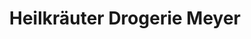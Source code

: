 ---
title: "Heilkräuter Drogerie Meyer"
url: /aachen/heilkraeuter-drogerie-meyer/
shop: Drogerie
---